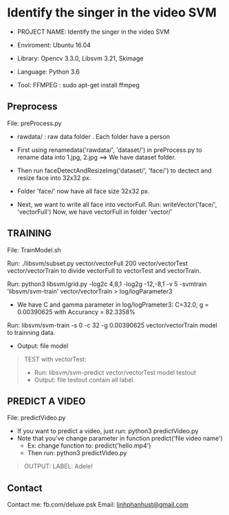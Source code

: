 Identify the singer in the video SVM
======================================

- PROJECT NAME: Identify the singer in the video SVM

- Enviroment: Ubuntu 16.04
- Library: Opencv 3.3.0, Libsvm 3.21, Skimage
- Language: Python 3.6
- Tool: FFMPEG : sudo apt-get install ffmpeg

Preprocess
-------------------------------------
File: preProcess.py
- rawdata/ : raw data folder . Each folder have a person
- First using renamedata('rawdata/', 'dataset/') in preProcess.py to rename data into 1.jpg, 2.jpg
  ==> We have dataset folder.

- Then run faceDetectAndResizeImg('dataset/', 'face/') to dectect and resize face into 32x32 px.
- Folder 'face/' now have all face size 32x32 px.

- Next, we want to write all face into vectorFull.
  Run: writeVector('face/', 'vectorFull')
  Now, we have vectorFull in folder 'vector/'

TRAINING
-------------------------------------
 File: TrainModel.sh

Run: ./libsvm/subset.py vector/vectorFull 200 vector/vectorTest vector/vectorTrain to divide vectorFull to vectorTest and vectorTrain.

Run: python3 libsvm/grid.py -log2c 4,8,1 -log2g -12,-8,1 -v 5 -svmtrain 'libsvm/svm-train' vector/vectorTrain > log/logParameter3
- We have C and gamma parameter in log/logPrameter3:
  C=32.0, g = 0.00390625 with Accurancy = 82.3358%

Run: libsvm/svm-train -s 0 -c 32 -g 0.00390625 vector/vectorTrain model to trainning data.
- Output: file model

> TEST with vectorTest:
> - Run: libsvm/svm-predict vector/vectorTest model testout
> - Output: file testout contain all label.

PREDICT A VIDEO 
-------------------------------------
File: predictVideo.py

- If you want to predict a video, just run: python3 predictVideo.py
- Note that you've change parameter in function predict('file video name')
  + Ex: change function to: predict('hello.mp4')
  + Then run: python3 predictVideo.py

> OUTPUT: LABEL: Adele!

Contact
-------------------------------------
Contact me: fb.com/deluxe.psk
Email: linhphanhust@gmail.com
